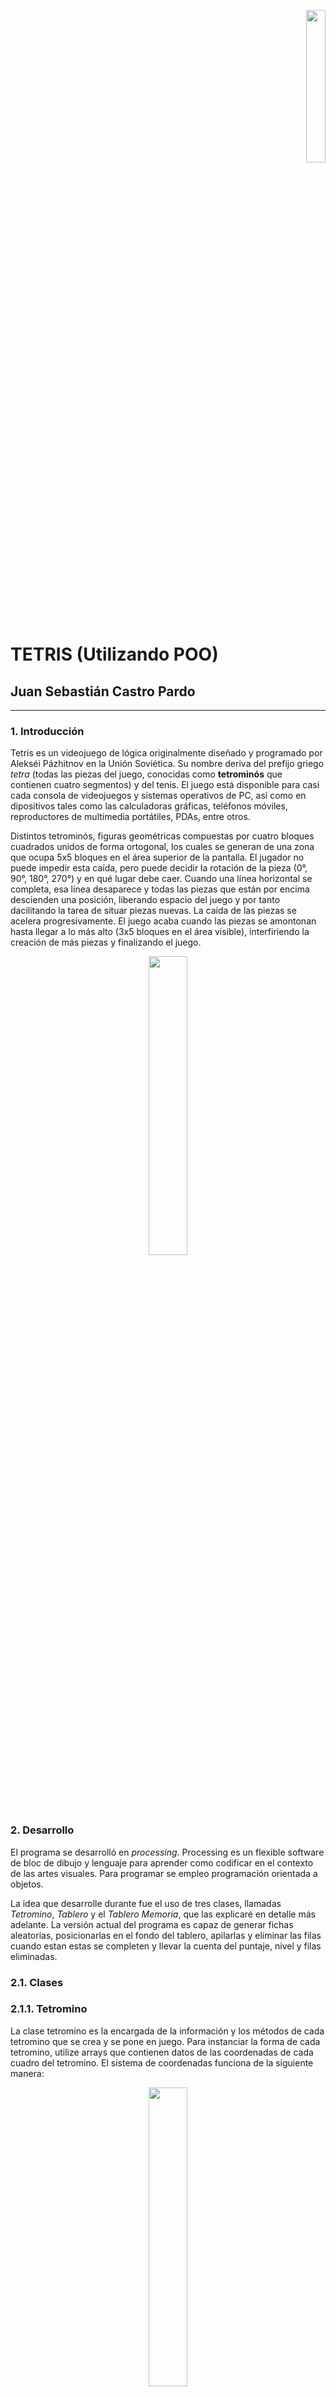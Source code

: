 <p align="right"><img src="unal.png" width="25%"></p>

# TETRIS (Utilizando POO)
## Juan Sebastián Castro Pardo

___

### 1. Introducción

Tetris es un videojuego de lógica originalmente diseñado y programado por Alekséi Pázhitnov en la Unión Soviética. Su nombre deriva del prefijo griego *tetra* (todas las piezas del juego, conocidas como **tetrominós** que contienen cuatro segmentos) y del tenis. El juego está disponible para casi cada consola de videojuegos y sistemas operativos de PC, así como en dipositivos tales como las calculadoras gráficas, teléfonos móviles, reproductores de multimedia portátiles, PDAs, entre otros.

Distintos tetrominós, figuras geométricas compuestas por cuatro bloques cuadrados unidos de forma ortogonal, los cuales se generan de una zona que ocupa 5x5 bloques en el área superior de la pantalla. El jugador no puede impedir esta caída, pero puede decidir la rotación de la pieza (0°, 90°, 180°, 270°) y en qué lugar debe caer. Cuando una línea horizontal se completa, esa línea desaparece y todas las piezas que están por encima descienden una posición, liberando espacio del juego y por tanto dacilitando la tarea de situar piezas nuevas. La caída de las piezas se acelera progresivamente. El juego acaba cuando las piezas se amontonan hasta llegar a lo más alto (3x5 bloques en el área visible), interfiriendo la creación de más piezas y finalizando el juego.

<p align="center"><img src="Tetrominoes_IJLO_STZ_Worlds.svg" width="35%"></p>

### 2. Desarrollo

El programa se desarrolló en *processing*. Processing es un flexible software de bloc de dibujo y lenguaje para aprender como codificar en el contexto de las artes visuales. Para programar se empleo programación orientada a objetos.

La idea que desarrolle durante fue el uso de tres clases, llamadas *Tetromino*, *Tablero* y el *Tablero Memoria*, que las explicaré en detalle más adelante. La versión actual del programa es capaz de generar fichas aleatorias, posicionarlas en el fondo del tablero, apilarlas y eliminar las filas cuando estan estas se completen y llevar la cuenta del puntaje, nivel y filas eliminadas.

### 2.1. Clases
### 2.1.1. Tetromino

La clase tetromino es la encargada de la información y los métodos de cada tetromino que se crea y se pone en juego. Para instanciar la forma de cada tetromino, utilize arrays que contienen datos de las coordenadas de cada cuadro del tetromino. El sistema de coordenadas funciona de la siguiente manera:

<p align="center"><img src="Coordenadas.PNG" width="35%"></p>

La coordenada asignada a cada bloque no solo permite dibujarlo, sino también rotarlo facilmente. Para dibujar el bloque a partir de las coordenadas se hace de la siguiente manera:

```processing
//Arrays para cada ficha
int[][] O = {{0, 0}, {1, 0}, {0, 1}, {1, 1}}; //O
int[][] I = {{0, 0}, {1, 0}, {2, 0}, {3, 0}}; //I
int[][] T = {{0, 0}, {1, 0}, {2, 0}, {1, 1}}; //T
int[][] L = {{0, 0}, {1, 0}, {2, 0}, {0, 1}}; //L
int[][] J = {{0, 0}, {0, 1}, {1, 1}, {2, 1}}; //J
int[][] S = {{0, 1}, {1, 1}, {1, 0}, {2, 0}}; //S
int[][] Z = {{0, 0}, {1, 0}, {1, 1}, {2, 1}}; //Z

void display() {
    push();
    strokeWeight(1);
    fill(Color);
    for (int i = 0; i < 4; i++) { //Recorre el array de cada figura
      rect(figura[i][0] * t_casilla, figura[i][1] * t_casilla, t_casilla, t_casilla); //t_casilla = width/24
    };
    pop();
  }
```

Para cada figura se crea un array bidimensional en donde las coordenadas *x* y *y* de cada punto se llaman utilizando ```figura[i][0]``` y ```figura[i][1]``` respectivamente, donde *i* es el elemento de la lista. Son varios los métodos que se encuentran dentro de la clase tetromino, el método ```display()``` que mostramos anteriormente, el ```m_sig()```, que se encarga de mostrar la siguiente figura en la parte derecha del tablero,

```processing
 void m_sig() { 
    fill(179, 244, 208);
    rect(width/2, 0, width/2, height);
    fill(0);
    text("SIGUIENTE FICHA:", width/2 + 60, 70);
    fill(83, 147, 111);
    text("SIGUIENTE FICHA:", width/2 + 62, 72);
    push();
    strokeWeight(1);
    fill(Color);
    for (int i = 0; i < 4; i++) {
      rect(figura[i][0] * t_casilla + width/2 + 140, figura[i][1] * t_casilla + 100, t_casilla, t_casilla); //La muestro en la parte derecha del tablero
    };
    pop();
  }
```

El método ```mover()``` que recibe información de una string que varía dependiendo la tecla que se este presionando, y que como su nombre lo indica, provoca el desplazamiento de la figura a través del tablero,

```processing
oid mover(String direccion) { //Direccion dada por una string
    //Primero verificamos si es posible realizar el movimiento
    if (limite(direccion)) {
      if (direccion == "DERECHA") {
        for (int i = 0; i < 4; i++) {
          figura[i][0]++; //Sumar 1 a la posición en x
        }
      } else if (direccion == "IZQUIERDA") {
        for (int i = 0; i < 4; i++) {
          figura[i][0]--; //Restar 1 a la posición en x
        }
      } else if (direccion == "ABAJO") {
        for (int i = 0; i < 4; i++) {
          figura[i][1]++; //Sumar 1 a la posición en y
        }
      }
    }
  }
```

Luego vienen los métodos ```sombra()``` y ```bajarfondo()``` que utilizan una variable de tipo booleano llamada ```fondosombra``` que nos indica cual es la posición máxima en y que puede ocupar la figura en las posiciones de x actuales. El primer método que mencioné, se encarga de dibujar la sombra de la figura, es decir, donde va a caer,

```processing
  void sombra(T_memoria tab) {
    int[] valores = {figura[0][1], figura[1][1], figura[2][1], figura[3][1]};
    //busco los valores máximos y mínimos en y de la figura
    max_y = max(valores); 
    min_y = min(valores);
    
    //Verifica todas las filas desde la máxima de y hasta la última
    for ( int k = max_y; k < 24; k++) {
      if (fondosombra(tab, k, max_y)) {
      } else { //Si la fila es el fondo, dibuja la sombra
        push();
        strokeWeight(1);
        stroke(Color);
        fill(0);
        for (int j = 0; j < 4; j++) {
          x_sombra = figura[j][0];
          y_sombra = figura[j][1];
          if (max_y < ((k-(max_y-min_y))-1)) {
            rect(x_sombra * t_casilla, ((k-1) - (max_y - y_sombra)) * t_casilla, t_casilla, t_casilla);
          }
        };
        pop();
        k = 24;
      };
      if (k==23) { //Si no encontro una fila que actúe como fondo, eso quiere decir que el fondo es la fila 23
        push();
        strokeWeight(1);
        stroke(Color);
        fill(0);
        for (int j = 0; j < 4; j++) {
          x_sombra = figura[j][0];
          y_sombra = figura[j][1];
          if (max_y < (23-(max_y-min_y))) {
            rect(x_sombra * t_casilla, (23 - (max_y - y_sombra)) * t_casilla, t_casilla, t_casilla);
          }
        };
        pop();
      }
    }
  }

```

El segundo método también utiliza la variable booleana, pero en este caso para provocar la caída de la figura hasta el fondo,

```processing
int filasbajadas; //Para contar las filas que bajan 
  //Bajar la figura hasta el fondo
  void bajarfondo(T_memoria tab) {
    int[] valores = {figura[0][1], figura[1][1], figura[2][1], figura[3][1]};
    max_y = max(valores);
    min_y = min(valores);
    
    //Verifica todas las filas
    for ( int k = max_y; k < 24; k++) {
      if (fondosombra(tab, k, max_y)) {
      } else { //Una vez encuentra la fila fondo, cambia los valores de y de la figura
        for (int i = 0; i < 4; i++) {
          figura[i][1] = (figura[i][1] + (k - max_y))-1;
          filasbajadas = (k - max_y)-1;
        };
        k = 24;
      }
      
      //Si ninguna fila actúa como el fondo, eso quiere decir que el fondo es la fila 23
      if (k==23) { 
        for (int j = 0; j < 4; j++) {
          figura[j][1] = figura[j][1] + (23 - max_y);
          filasbajadas = 23 - max_y;
        }
      }
    }
  }

```

Por último nos encontramos con los métodos ```caida``` y ```rotar```. El primero es bastante sencillo, genera una velocidad de caída de la figura dependiendo del nivel actual, y llama a la función mover,

```processing
 void caida(int nivel) { //la velocidad de caída depende del nivel
      if (tiempo%(50-(nivel*5)) == 0) { //Entre mayor sea el módulo menor será la velocidad de caída
        mover("ABAJO");
      }
      tiempo ++; //aumentamos el contador
    }
```

El método ```rotar``` utiliza las coordenadas *x* y *y* de la figura, y realiza el procedimiento de rotar la figura como se mostró anteriormente en la figura,

```processing
void rotar() {
      if (figura != O) { //No aplicar la rotación si la figura es la O

        //nueva array para la rotación
        //Siempre rotamos la figura original (f_original)
        //Le restamos la posición actual para que rote en esa posición
        int[][] rotacion = new int[4][2];

        //90° (x,y) = (y,-x)
        if (cont_rotaciones%4 == 0) {
          for (int i = 0; i < 4; i++) {
            rotacion[i][0] = f_original[i][1] - figura[1][0]; 
            rotacion[i][1] = -f_original[i][0] - figura[1][1];
          }
        }

        //180° (x,y) = (-x,-y)
        else if (cont_rotaciones%4 == 1) {
          for (int i = 0; i < 4; i++) {
            rotacion[i][0] = -f_original[i][0] - figura[1][0]; 
            rotacion[i][1] = -f_original[i][1] - figura[1][1];
          }
        }

        //270° (x,y) = (-y,x)
        else if (cont_rotaciones%4 == 2) {
          for (int i = 0; i < 4; i++) {
            rotacion[i][0] = -f_original[i][1] - figura[1][0]; 
            rotacion[i][1] = f_original[i][0] - figura[1][1];
          }
        }

        //360°(Retornar al lugar original)
        else if (cont_rotaciones%4 == 3) {
          for (int i = 0; i < 4; i++) {
            rotacion[i][0] = f_original[i][0] - figura[1][0]; 
            rotacion[i][1] = f_original[i][1] - figura[1][1];
          }
        }

        figura = rotacion; //guardamos los datos de la figura rotada en la figura actual
      }
    }
```

### 2.1.2. Tablero

Esta clase es muy simple, solo se encarga del despliegue del tablero principal. Dibuja las lineas que dividen cada casilla,

```processing
class Tablero {

  //Variable del tamaño de cada casilla
  float t_casilla;

  //Constructor
  Tablero() {
    t_casilla = width/24; //Establezco el tamaño de cada casilla
  }

  //Establezco el metodo display para dibujar el tablero en la pantalla
  void display() {
    stroke(255);
    for (int i = 0; i < 13; i++) {
      line(0, i * t_casilla, width/2, i * t_casilla); //Lineas horizontales 0-13
      line(0, (i+12) * t_casilla, width/2, (i+12) * t_casilla); //Lineas horizontales 13-25  
      line(i * t_casilla, 0, i * t_casilla, height); //Lineas verticales
    }
  }
}
```

### 2.1.3. Tablero Memoria

Es junto con la clase ```tetromino``` las bases del juego. Se trata de una matriz tridimensional donde se almacenan las cordenadas *x* y *y*, y en el tercer espacio se guarda el color de cada casilla. Esto es muy útil ya que es por colores como se identifica si una ficha puede seguir bajando o no, si encuentra un color diferente al negro, deja de bajar.

<p align="center"><img src="memoria.PNG" width="35%"></p>

En la matriz memoria [ i ] [ j ] [ col ] se almacena la columna i, la fila j y el color de la casilla. Esta clase cuenta con métodos vitales para el juego. En primer lugar tenemos el método ```display```, que dibuja el tablero en pantalla a partir de la matriz memoria.

``` processing
 void display() {
    for (int i = 0; i < 12; i++) { //Recorre todas las filas y columnas 
      for (int j = 0; j < 24; j++) {
        //Elegir el color
        n_color = colores[i][j][0]; //Extrae el color de la casilla de la matriz
        fill(n_color);
        rect(i * t_casilla, j * t_casilla, t_casilla, t_casilla); 
        //Dibuja un rectangulo del color seleccionado en la posición actual
      }
    }

    //Si hay una fila completa...
    for (int i = 0; i < 24; i++) { //Verifica las 24 filas
      if (fil_completa(i)) { //Mira si arroja verdadero
        f_eliminadas ++;
        eliminar(i); //Elimina la fila i
      };
    };
    lineas_t += f_eliminadas;
    //Asigno el puntaje por filas eliminadas
    while (f_eliminadas != 0) {
      if (f_eliminadas >= 4) {
        puntaje = puntaje + (((f_eliminadas - (f_eliminadas%4))/4) * 800 * nivel);
        f_eliminadas = f_eliminadas - (f_eliminadas - (f_eliminadas&4));
      } else if (f_eliminadas == 3) {
        puntaje = puntaje + (500 * nivel);
        f_eliminadas = f_eliminadas - 3;
      } else if (f_eliminadas == 2) {
        puntaje = puntaje + (300 * nivel);
        f_eliminadas = f_eliminadas -2;
      } else if(f_eliminadas == 1){
        puntaje = puntaje + (100 * nivel);
        f_eliminadas --;
      }
    };
    
    //Por último miramos si se puede cambiar de nivel
    if(lineas_t >= (nivel*10)){
      println("listo");
      nivel ++;
    }
  }
```

Dentro de este método también se revisa si hay alguna fila completa para eliminarla, sumar los puntos correspondientes por haberla completado y verificar si el jugador ha subido de nivel. Otro método que tiene esta clase es el ```plasmar``` que como su nombre induce, plasma la figura en la matriz luego de haber sido posicionada en el tablero. 

```processing
  //Método plasmar figura en el tablero memoria
  void plasmar(Tetromino f) { //Recibe los datos de algún tetromino
    //Coordenadas de cada bloque
    for (int i = 0; i < 4; i++) {
      x = f.figura[i][0]; //Coordenada x de la ficha
      y = f.figura[i][1]; //Coordenada y de la ficha
      //Añadir el color
      colores[x][y][0] = f.Color; //Guarda en la matriz el color de la ficha
    }
  }
```

El último es el método ```eliminar```, que simplemente elimina la fila completa y baja las demás.

```processing
  //Eliminar filas
  void eliminar(int fil) {
    for (int j = fil; j >= 1; j--) {
      for (int i = 0; i < 12; i++) { //Verifica todas las casillas de la fila
        colores[i][j][0] = colores[i][j-1][0]; //Las cambia por casillas negras
      }
    }
  }
```

### 2.2. Estructura principal del programa

Ahora mostraré como se emplean las diferentes clases y sus respectivos métodos y atributos para la estructuración del juego. En ```setup``` se establece el tamaño de la ventana, se crean variables de tipo tablero, tablero memoria y tetromino, y por ultimo se utiliza el atributo booleano de la ficha ```ficha.enJuego``` para iniciar el turno de la ficha actual. En ```draw``` se utilizan el método ```display``` del tablero y la memoria, el ```m_sig``` de una objeto de tipo tetromino llamada ```f_sig``` que muestra la siguiente ficha en la parte derecha del tablero; también llama la función ```dibujarficha()``` que como se ve más adelante, llama los métodos ```display``` y ```sombra``` de la ficha y luego, verifica con la memoria y el atributo booleano ```fondo``` de la ficha, si esta ha alcanzado el fondo del tablero. Si esto es verdad, desactiva el estado ```ficha.enJuego```, y si no es así, llama el método ```caída``` de la ficha, para que continúe su trayecto. Por último, si el estado ```ficha.enJuego``` ha sido desactivado, procede a plasmar la ficha en la matriz memoria, establecer la ficha siguiente como la ficha en juego, crear una nueva ficha en espera y reiniciar el conteo de las filas eliminadas durante el turno. Finalmente, aparecen las funciones ```keyPressed```, ```keyReleased``` y ```mouseReleased``` que activan los métodos ```mover```, ```rotar``` y ```bajarfondo``` de la ficha.

```processing
Tablero tab; //Tablero
Tetromino ficha, f_sig; //Ficha actual y en espera
T_memoria memoria; //Tablero memoria

void setup() {
  strokeWeight(0.1);
  size(720, 720);
  tab = new Tablero();
  ficha = new Tetromino(); //Ficha actual
  f_sig = new Tetromino(); //Ficha Siguiente
  ficha.enJuego = true; //Ponemos la ficha en juego
  memoria = new T_memoria();
  textSize(30);
}

void draw() {
  memoria.display(); //Mostramos el tablero memoria
  tab.display(); //Mostramos el tablero de la ficha en juego
  dibujarfigura(); //Dibujamos la ficha actual
  f_sig.m_sig(); //Muestra la ficha en espera
  
  //Letreros de la derecha
  fill(0);
  text("Puntaje: " + memoria.puntaje, width/2 + 100, height -100);
  text("Nivel: " + memoria.nivel, width/2 + 100, height -160);
  text("Líneas: " + memoria.lineas_t, width/2 + 100, height -220);
  fill(83,147,111);
  text("Puntaje: " + memoria.puntaje, width/2 + 102, height -98);
  text("Nivel: " + memoria.nivel, width/2 + 102, height -158);
  text("Líneas: " + memoria.lineas_t, width/2 + 102, height -218);
}

//Dibujar figura en el tablero
void dibujarfigura() {
  ficha.display(); //Mostramos la ficha
  ficha.sombra(memoria);

  if (ficha.fondo(memoria)) { //Verifica si la ficha puede seguir bajando

    //Si la ficha no ha alcanzado el fondo, sigue bajando
    ficha.caida(memoria.nivel);
  } else {

    //si no puede bajar más, desactiva el estado "en juego" de la ficha
    ficha.enJuego = false;
  }

  if (!ficha.enJuego) { //Verifica si la ficha ya no esta en juego
    memoria.plasmar(ficha); //Plasma la figura en el tablero memoria
    ficha = f_sig; //La nueva ficha en juego es la ficha que estaba en espera
    ficha.enJuego = true; //Pone la ficha en juego
    f_sig = new Tetromino(); //Genera una nueva ficha en espera
    memoria.f_eliminadas = 0;
  }
}

//Mover la ficha
void keyPressed() {
  if (keyCode == RIGHT) {
    ficha.mover("DERECHA");
  } else if (keyCode == LEFT) {
    ficha.mover("IZQUIERDA");
  } else if (keyCode == DOWN) {
    ficha.mover("ABAJO");
    memoria.puntaje++;
  }
}

//Hacemos un keyReleased para las rotaciones
void keyReleased() {
  if (keyCode == UP) {
    //Se añade dos veces la función rotar
    //En la primera se guardan las coordenadas de la figura rotada
    //En la segunda se coloca la ficha en la posición actual
    ficha.rotar();
    ficha.rotar();

    ficha.cont_rotaciones ++; //Actualizar el contador de la rotación actual
  }
}

void mouseReleased(){
  ficha.bajarfondo(memoria);
  memoria.puntaje = memoria.puntaje + (2 * ficha.filasbajadas);
  
}
```

### 2.3. Sistema de puntuación.

En al siguiente tabla, muestro como se lleva la cuenta de los puntos en el juego.

<p align="center"><img src="puntaje.PNG" width="35%"></p>



